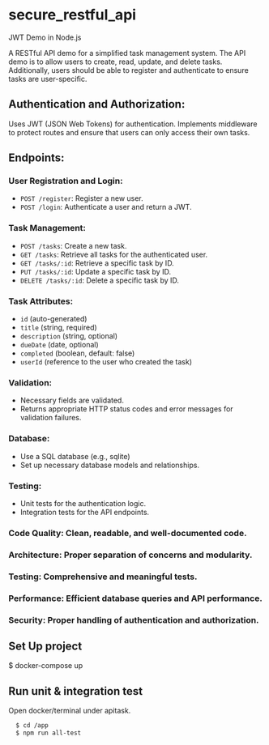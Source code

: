 # secure_restful_api

JWT Demo in Node.js

A RESTful API demo for a simplified task management system. The API demo is to allow users to create, read, update, and delete tasks. Additionally, users should be able to register and authenticate to ensure tasks are user-specific.

## Authentication and Authorization:
Uses JWT (JSON Web Tokens) for authentication.
Implements middleware to protect routes and ensure that users can only access their own tasks.

## Endpoints:

### User Registration and Login:
- `POST /register`: Register a new user.
- `POST /login`: Authenticate a user and return a JWT.

### Task Management:
- `POST /tasks`: Create a new task.
- `GET /tasks`: Retrieve all tasks for the authenticated user.
- `GET /tasks/:id`: Retrieve a specific task by ID.
- `PUT /tasks/:id`: Update a specific task by ID.
- `DELETE /tasks/:id`: Delete a specific task by ID.

### Task Attributes:
- `id` (auto-generated)
- `title` (string, required)
- `description` (string, optional)
- `dueDate` (date, optional)
- `completed` (boolean, default: false)
- `userId` (reference to the user who created the task)

### Validation:
- Necessary fields are validated.
- Returns appropriate HTTP status codes and error messages for validation failures.

### Database:
- Use a SQL database (e.g., sqlite)
- Set up necessary database models and relationships.

### Testing:
- Unit tests for the authentication logic.
- Integration tests for the API endpoints.
### Code Quality: Clean, readable, and well-documented code.
### Architecture: Proper separation of concerns and modularity.
### Testing: Comprehensive and meaningful tests.
### Performance: Efficient database queries and API performance.
### Security: Proper handling of authentication and authorization.

## Set Up project

  $ docker-compose up

## Run unit & integration test

Open docker/terminal under apitask.

```bash
  $ cd /app
  $ npm run all-test
```
